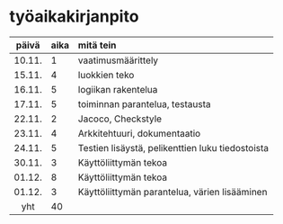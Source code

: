 # työaikakirjanpito

| päivä | aika | mitä tein  |
| :----:|:-----| :-----|
| 10.11. | 1    | vaatimusmäärittely|
| 15.11. | 4    | luokkien teko|
| 16.11. | 5    | logiikan rakentelua|
| 17.11. | 5    | toiminnan parantelua, testausta|
| 22.11. | 2    | Jacoco, Checkstyle|
| 23.11. | 4    | Arkkitehtuuri, dokumentaatio|
| 24.11. | 5    | Testien lisäystä, pelikenttien luku tiedostoista|
| 30.11. | 3   | Käyttöliittymän tekoa|
| 01.12. | 8    | Käyttöliittymän tekoa|
| 01.12. | 3    | Käyttöliittymän parantelua, värien lisääminen|
| yht    | 40   | 
